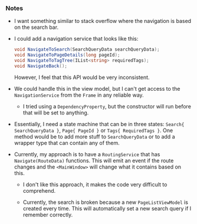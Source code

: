 ### Notes

-	I want something similar to stack overflow where the navigation is based on the search bar.

-	I could add a navigation service that looks like this:

	```csharp
	void NavigateToSearch(SearchQueryData searchQueryData);
	void NavigateToPageDetails(long pageId);
	void NavigateToTagTree(IList<string> requiredTags);
	void NavigateBack();
	```

	However, I feel that this API would be very inconsistent.

-	We could handle this in the view model, but I can't get access to the `NavigationService` from the `Frame` in any reliable way.
	
	-	I tried using a `DependencyProperty`, but the constructor will run before that will be set to anything.

-	Essentially, I need a state machine that can be in three states: `Search{ SearchQueryData }`, `Page{ PageId }` or `Tags{ RequiredTags }`.
	One method would be to add more stuff to `SearchQueryData` or to add a wrapper type that can contain any of them.

-	Currently, my approach is to have a `RoutingService` that has `Navigate(RouteData)` functions.
	This will emit an event if the route changes and the `<MainWindow>` will change what it contains based on this.

	-	I don't like this approach, it makes the code very difficult to comprehend.

	-	Currently, the search is broken because a new `PageListViewModel` is created every time.
		This will automatically set a new search query if I remember correctly.
